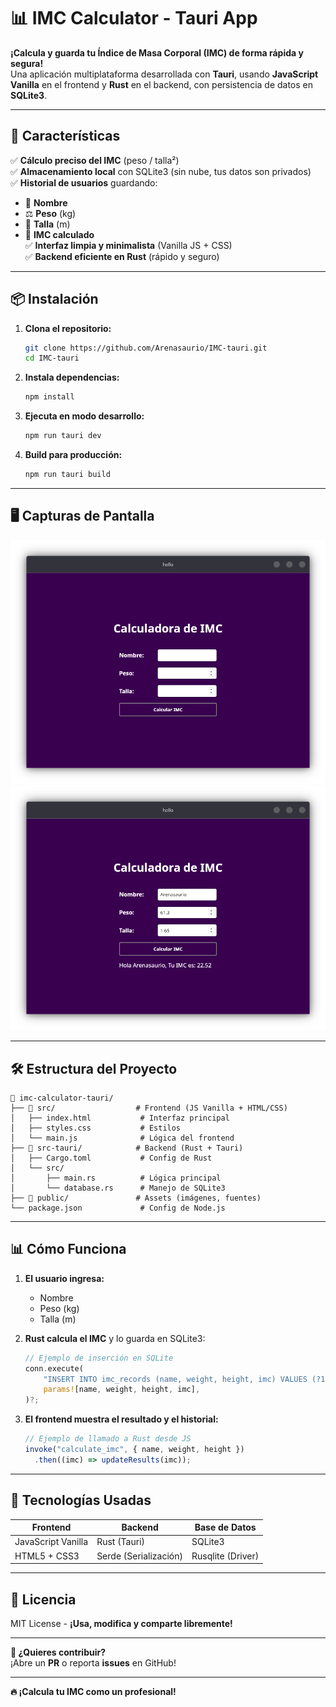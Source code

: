 # 📊 IMC Calculator - Tauri App  

**¡Calcula y guarda tu Índice de Masa Corporal (IMC) de forma rápida y segura!**  
Una aplicación multiplataforma desarrollada con **Tauri**, usando **JavaScript Vanilla** en el frontend y **Rust** en el backend, con persistencia de datos en **SQLite3**.  

---

## 🚀 Características  

✅ **Cálculo preciso del IMC** (peso / talla²)  
✅ **Almacenamiento local** con SQLite3 (sin nube, tus datos son privados)  
✅ **Historial de usuarios** guardando:  
   - 📛 **Nombre**  
   - ⚖️ **Peso** (kg)  
   - 📏 **Talla** (m)  
   - 🔢 **IMC calculado**  
✅ **Interfaz limpia y minimalista** (Vanilla JS + CSS)  
✅ **Backend eficiente en Rust** (rápido y seguro)  

---

## 📦 Instalación  

1. **Clona el repositorio:**  
   ```sh
   git clone https://github.com/Arenasaurio/IMC-tauri.git
   cd IMC-tauri
   ```

2. **Instala dependencias:**  
   ```sh
   npm install
   ```

3. **Ejecuta en modo desarrollo:**  
   ```sh
   npm run tauri dev
   ```

4. **Build para producción:**  
   ```sh
   npm run tauri build
   ```

---

## 🖥️ Capturas de Pantalla  

![Captura de pantalla sin datos](screenshots/imc1.png)
![Captura de pantalla con datos y respuesta dada](screenshots/imc2.png)

---

## 🛠️ Estructura del Proyecto  

```
📂 imc-calculator-tauri/
├── 📁 src/                  # Frontend (JS Vanilla + HTML/CSS)
│   ├── index.html           # Interfaz principal
│   ├── styles.css           # Estilos
│   └── main.js              # Lógica del frontend
├── 📁 src-tauri/            # Backend (Rust + Tauri)
│   ├── Cargo.toml           # Config de Rust
│   └── src/
│       ├── main.rs          # Lógica principal
│       └── database.rs      # Manejo de SQLite3
├── 📁 public/               # Assets (imágenes, fuentes)
└── package.json             # Config de Node.js
```

---

## 📊 Cómo Funciona  

1. **El usuario ingresa:**  
   - Nombre  
   - Peso (kg)  
   - Talla (m)  

2. **Rust calcula el IMC** y lo guarda en SQLite3:  
   ```rust
   // Ejemplo de inserción en SQLite
   conn.execute(
       "INSERT INTO imc_records (name, weight, height, imc) VALUES (?1, ?2, ?3, ?4)",
       params![name, weight, height, imc],
   )?;
   ```

3. **El frontend muestra el resultado y el historial:**  
   ```javascript
   // Ejemplo de llamado a Rust desde JS
   invoke("calculate_imc", { name, weight, height })
     .then((imc) => updateResults(imc));
   ```

---

## 📌 Tecnologías Usadas  

| **Frontend** | **Backend** | **Base de Datos** |  
|--------------|-------------|-------------------|  
| JavaScript Vanilla | Rust (Tauri) | SQLite3 |  
| HTML5 + CSS3 | Serde (Serialización) | Rusqlite (Driver) |  

---

## 📜 Licencia  

MIT License - **¡Usa, modifica y comparte libremente!**  

---

**🎯 ¿Quieres contribuir?**  
¡Abre un **PR** o reporta **issues** en GitHub!  

--- 

**🔥 ¡Calcula tu IMC como un profesional!**